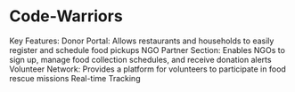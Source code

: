 # Code-Warriors
Key Features:  Donor Portal: Allows restaurants and households to easily register and schedule food pickups NGO Partner Section: Enables NGOs to sign up, manage food collection schedules, and receive donation alerts Volunteer Network: Provides a platform for volunteers to participate in food rescue missions Real-time Tracking
